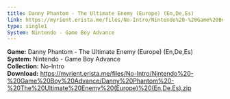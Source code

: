 ```yaml
---
title: Danny Phantom - The Ultimate Enemy (Europe) (En,De,Es)
link: https://myrient.erista.me/files/No-Intro/Nintendo%20-%20Game%20Boy%20Advance/Danny%20Phantom%20-%20The%20Ultimate%20Enemy%20(Europe)%20(En,De,Es).zip
type: single1
System: Nintendo - Game Boy Advance
---
```

<b>Game:</b> Danny Phantom - The Ultimate Enemy (Europe) (En,De,Es)<br>
<b>System:</b> Nintendo - Game Boy Advance<br>
<b>Collection:</b> No-Intro<br>
<b>Download:</b> https://myrient.erista.me/files/No-Intro/Nintendo%20-%20Game%20Boy%20Advance/Danny%20Phantom%20-%20The%20Ultimate%20Enemy%20(Europe)%20(En,De,Es).zip